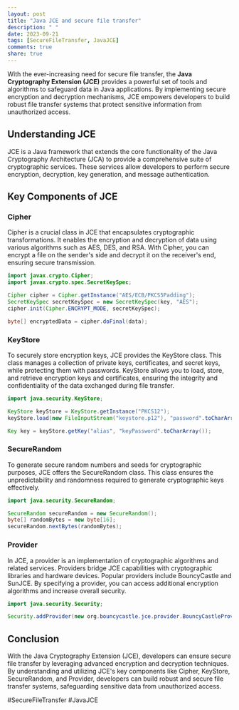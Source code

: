 ```yaml
---
layout: post
title: "Java JCE and secure file transfer"
description: " "
date: 2023-09-21
tags: [SecureFileTransfer, JavaJCE]
comments: true
share: true
---
```


With the ever-increasing need for secure file transfer, the **Java Cryptography Extension (JCE)** provides a powerful set of tools and algorithms to safeguard data in Java applications. By implementing secure encryption and decryption mechanisms, JCE empowers developers to build robust file transfer systems that protect sensitive information from unauthorized access.

## Understanding JCE

JCE is a Java framework that extends the core functionality of the Java Cryptography Architecture (JCA) to provide a comprehensive suite of cryptographic services. These services allow developers to perform secure encryption, decryption, key generation, and message authentication.

## Key Components of JCE

### Cipher

Cipher is a crucial class in JCE that encapsulates cryptographic transformations. It enables the encryption and decryption of data using various algorithms such as AES, DES, and RSA. With Cipher, you can encrypt a file on the sender's side and decrypt it on the receiver's end, ensuring secure transmission.

```java
import javax.crypto.Cipher;
import javax.crypto.spec.SecretKeySpec;

Cipher cipher = Cipher.getInstance("AES/ECB/PKCS5Padding");
SecretKeySpec secretKeySpec = new SecretKeySpec(key, "AES");
cipher.init(Cipher.ENCRYPT_MODE, secretKeySpec);

byte[] encryptedData = cipher.doFinal(data);
```

### KeyStore

To securely store encryption keys, JCE provides the KeyStore class. This class manages a collection of private keys, certificates, and secret keys, while protecting them with passwords. KeyStore allows you to load, store, and retrieve encryption keys and certificates, ensuring the integrity and confidentiality of the data exchanged during file transfer.

```java
import java.security.KeyStore;

KeyStore keyStore = KeyStore.getInstance("PKCS12");
keyStore.load(new FileInputStream("keystore.p12"), "password".toCharArray());

Key key = keyStore.getKey("alias", "keyPassword".toCharArray());
```

### SecureRandom

To generate secure random numbers and seeds for cryptographic purposes, JCE offers the SecureRandom class. This class ensures the unpredictability and randomness required to generate cryptographic keys effectively.

```java
import java.security.SecureRandom;

SecureRandom secureRandom = new SecureRandom();
byte[] randomBytes = new byte[16];
secureRandom.nextBytes(randomBytes);
```

### Provider

In JCE, a provider is an implementation of cryptographic algorithms and related services. Providers bridge JCE capabilities with cryptographic libraries and hardware devices. Popular providers include BouncyCastle and SunJCE. By specifying a provider, you can access additional encryption algorithms and increase overall security.

```java
import java.security.Security;

Security.addProvider(new org.bouncycastle.jce.provider.BouncyCastleProvider());
```

## Conclusion

With the Java Cryptography Extension (JCE), developers can ensure secure file transfer by leveraging advanced encryption and decryption techniques. By understanding and utilizing JCE's key components like Cipher, KeyStore, SecureRandom, and Provider, developers can build robust and secure file transfer systems, safeguarding sensitive data from unauthorized access.

#SecureFileTransfer #JavaJCE
